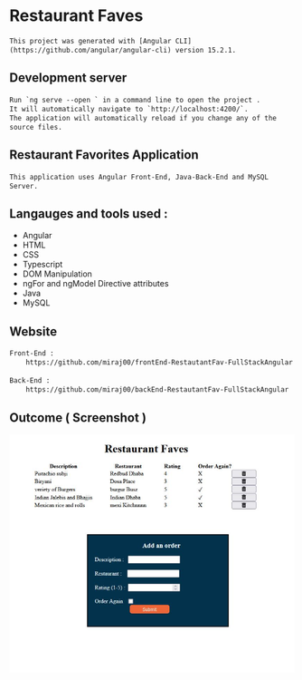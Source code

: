 # Restaurant Faves

    This project was generated with [Angular CLI](https://github.com/angular/angular-cli) version 15.2.1.

## Development server

    Run `ng serve --open ` in a command line to open the project . 
    It will automatically navigate to `http://localhost:4200/`. 
    The application will automatically reload if you change any of the source files.


## Restaurant Favorites Application

    This application uses Angular Front-End, Java-Back-End and MySQL Server.
        
## Langauges and tools used : 

* Angular
* HTML
* CSS
* Typescript
* DOM Manipulation
* ngFor and ngModel Directive attributes
* Java 
* MySQL

## Website

    Front-End :
        https://github.com/miraj00/frontEnd-RestautantFav-FullStackAngular

    Back-End : 
        https://github.com/miraj00/backEnd-RestautantFav-FullStackAngular


## Outcome ( Screenshot )
![](/src/assets/HomePage.JPG) 
